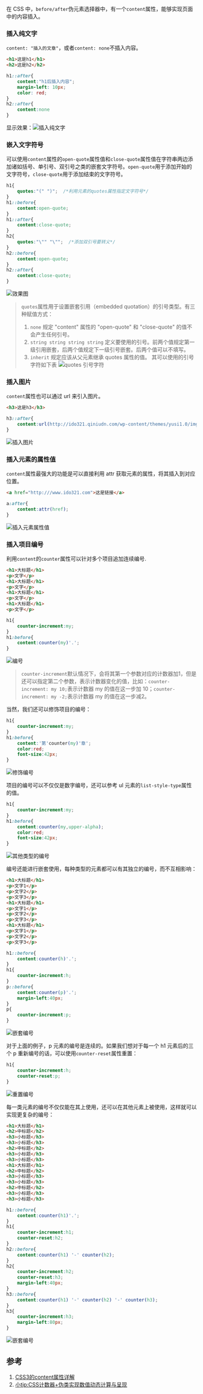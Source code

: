 在 CSS 中，`before/after`伪元素选择器中，有一个`content`属性，能够实现页面中的内容插入。

### 插入纯文字
`content: "插入的文章"`，或者`content: none`不插入内容。

```html
<h1>这是h1</h1>
<h2>这是h2</h2>
```

```css
h1::after{
    content:"h1后插入内容";
    margin-left: 10px;
    color: red;
}
h2::after{
    content:none
}
```

显示效果：![插入纯文字](http://7xkt52.com1.z0.glb.clouddn.com/markdown/1470995058170.png)

 
### 嵌入文字符号
可以使用`content`属性的`open-quote`属性值和`close-quote`属性值在字符串两边添加诸如括号、单引号、双引号之类的嵌套文字符号。`open-quote`用于添加开始的文字符号，`close-quote`用于添加结束的文字符号。 

```css
h1{
    quotes:"(" ")";  /*利用元素的quotes属性指定文字符号*/
}
h1::before{
    content:open-quote;
}
h1::after{
    content:close-quote;
}
h2{
    quotes:"\"" "\"";  /*添加双引号要转义*/
}
h2::before{
    content:open-quote;
}
h2::after{
    content:close-quote;
}
```

![效果图](http://7xkt52.com1.z0.glb.clouddn.com/markdown/1471010028745.png)

> `quotes`属性用于设置嵌套引用（embedded quotation）的引号类型。有三种赋值方式：
> 1. `none` 规定 "content" 属性的 "open-quote" 和 "close-quote" 的值不会产生任何引号。
> 2. `string string string string` 定义要使用的引号。前两个值规定第一级引用嵌套，后两个值规定下一级引号嵌套。后两个值可以不填写。
> 3. `inherit` 规定应该从父元素继承 quotes 属性的值。
> 其可以使用的引号字符如下表
> ![quotes 引号字符](http://7xkt52.com1.z0.glb.clouddn.com/markdown/1471009833718.png)


### 插入图片
`content`属性也可以通过 url 来引入图片。

```html
<h3>这是h3</h3>
```

```css
h3::after{
    content:url(http://ido321.qiniudn.com/wp-content/themes/yusi1.0/img/new.gif)
}
```

![插入图片](http://7xkt52.com1.z0.glb.clouddn.com/markdown/1471010185632.png)


### 插入元素的属性值
`content`属性最强大的功能是可以直接利用 attr 获取元素的属性，将其插入到对应位置。

```html
<a href="http:///www.ido321.com">这是链接</a>
```

```css
a:after{
    content:attr(href);
}
```

![插入元素属性值](http://7xkt52.com1.z0.glb.clouddn.com/markdown/1471010281150.png)


### 插入项目编号
利用`content`的`counter`属性可以针对多个项目追加连续编号.

```html
<h1>大标题</h1>
<p>文字</p>
<h1>大标题</h1>
<p>文字</p>
<h1>大标题</h1>
<p>文字</p>
<h1>大标题</h1>
<p>文字</p>
```

```css
h1{
    counter-increment:my;
}
h1:before{
    content:counter(my)'.';
}
```

![编号](http://7xkt52.com1.z0.glb.clouddn.com/markdown/1471010384936.png)

> `counter-increment`默认情况下，会将其第一个参数对应的计数器加1，但是还可以指定第二个参数，表示计数器变化的值，比如：`counter-increment: my 10;`表示计数器 my 的值在这一步加 10；`counter-increment: my -2;`表示计数器 my 的值在这一步减2。

当然，我们还可以修饰项目的编号：

```css
h1{
    counter-increment:my;
}
h1:before{
    content:'第'counter(my)'章';
    color:red;
    font-size:42px;
}
```

![修饰编号](http://7xkt52.com1.z0.glb.clouddn.com/markdown/1471010457174.png)

项目的编号可以不仅仅是数字编号，还可以参考 ul 元素的`list-style-type`属性的值。

```css
h1{
    counter-increment:my;
}
h1:before{
    content:counter(my,upper-alpha);
    color:red;
    font-size:42px;
}
```

![其他类型的编号](http://7xkt52.com1.z0.glb.clouddn.com/markdown/1471010542048.png)

编号还能进行嵌套使用，每种类型的元素都可以有其独立的编号，而不互相影响：

```html
<h1>大标题</h1>
<p>文字1</p>
<p>文字2</p>
<p>文字3</p>
<h1>大标题</h1>
<p>文字1</p>
<p>文字2</p>
<p>文字3</p>
<h1>大标题</h1>
<p>文字1</p>
<p>文字2</p>
<p>文字3</p>
```

```css
h1::before{
    content:counter(h)'.';
}
h1{
    counter-increment:h;
}
p::before{
    content:counter(p)'.';
    margin-left:40px;
}
p{
    counter-increment:p;
}
```

![嵌套编号](http://7xkt52.com1.z0.glb.clouddn.com/markdown/1471010665514.png)

对于上面的例子，p 元素的编号是连续的。如果我们想对于每一个 h1 元素后的三个 p 重新编号的话，可以使用`counter-reset`属性重置：

```css
h1{
    counter-increment:h;
    counter-reset:p;
}
```

![重置编号](http://7xkt52.com1.z0.glb.clouddn.com/markdown/1471010777041.png)

每一类元素的编号不仅仅能在其上使用，还可以在其他元素上被使用，这样就可以实现更复杂的编号：

```html
<h1>大标题</h1>
<h2>中标题</h2>
<h3>小标题</h3>
<h3>小标题</h3>
<h2>中标题</h2>
<h3>小标题</h3>
<h3>小标题</h3>
<h1>大标题</h1>
<h2>中标题</h2>
<h3>小标题</h3>
<h3>小标题</h3>
<h2>中标题</h2>
<h3>小标题</h3>
<h3>小标题</h3>
```

```css
h1::before{
    content:counter(h1)'.';
}
h1{
    counter-increment:h1;
    counter-reset:h2;
}
h2::before{
    content:counter(h1) '-' counter(h2);
}
h2{
    counter-increment:h2;
    counter-reset:h3;
    margin-left:40px;
}
h3::before{
    content:counter(h1) '-' counter(h2) '-' counter(h3);
}
h3{
    counter-increment:h3;
    margin-left:80px;
}
```

![嵌套编号](http://7xkt52.com1.z0.glb.clouddn.com/markdown/1471011090223.png)


## 参考
1. [CSS3的content属性详解](https://github.com/dwqs/blog/issues/28)
2. [小tip:CSS计数器+伪类实现数值动态计算与呈现](http://www.zhangxinxu.com/wordpress/2014/12/css-counters-pseudo-class-checked-numbers/)

